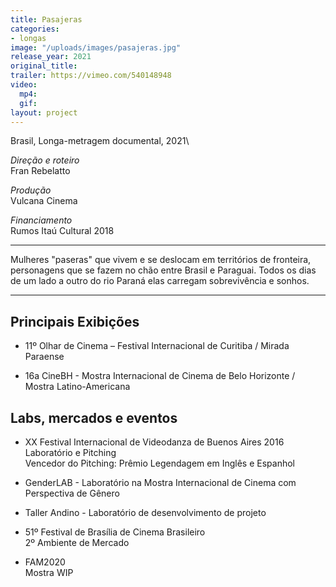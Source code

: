 ```yaml
---
title: Pasajeras
categories:
- longas
image: "/uploads/images/pasajeras.jpg"
release_year: 2021
original_title: 
trailer: https://vimeo.com/540148948
video:
  mp4: 
  gif: 
layout: project
---
```


Brasil, Longa-metragem documental, 2021\

*Direção e roteiro*\
Fran Rebelatto

*Produção*\
Vulcana Cinema

*Financiamento*\
Rumos Itaú Cultural 2018

---

Mulheres "paseras" que vivem e se deslocam em territórios de fronteira, personagens que se fazem no chão entre Brasil e Paraguai. Todos os dias de um lado a outro do rio Paraná elas carregam sobrevivência e sonhos.

---

## Principais Exibições

* 11º Olhar de Cinema – Festival Internacional de Curitiba / Mirada Paraense

* 16a CineBH - Mostra Internacional de Cinema de Belo Horizonte / Mostra Latino-Americana

## Labs, mercados e eventos

* XX Festival Internacional de Videodanza de Buenos Aires 2016\
  Laboratório e Pitching\
  Vencedor do Pitching: Prêmio Legendagem em Inglês e Espanhol

* GenderLAB - Laboratório na Mostra Internacional de Cinema com Perspectiva de Gênero

* Taller Andino - Laboratório de desenvolvimento de projeto

* 51º Festival de Brasília de Cinema Brasileiro\
  2º Ambiente de Mercado

* FAM2020\
  Mostra WIP